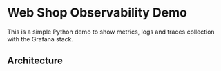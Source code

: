 # Web Shop Observability Demo

This is a simple Python demo to show metrics, logs and traces collection with the Grafana stack.

## Architecture

##
